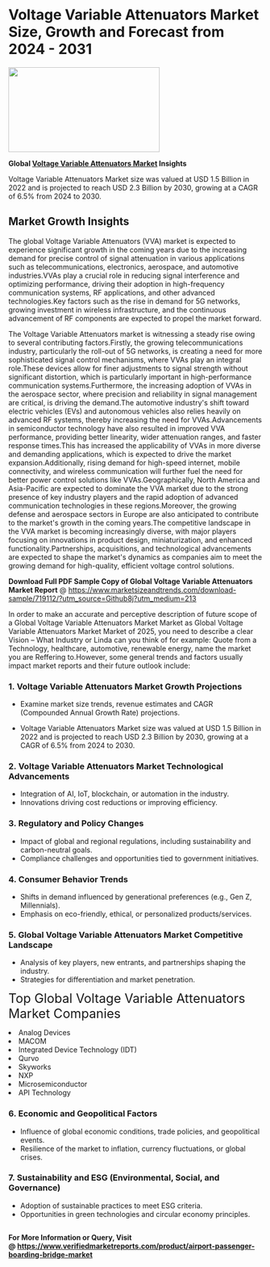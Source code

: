 <H1>Voltage Variable Attenuators Market Size, Growth and Forecast from 2024 - 2031</H1><img class="aligncenter size-medium wp-image-584254" src="https://thirdeyenews.in/wp-content/uploads/2024/09/Global-Market-Research-300x168.jpeg" alt="" width="300" height="168" /><p><strong>Global&nbsp;<a href="https://www.marketsizeandtrends.com/download-sample/719112/?utm_source=Github8j?utm_medium=213">Voltage Variable Attenuators Market</a> Insights</strong></p><p>Voltage Variable Attenuators Market size was valued at USD 1.5 Billion in 2022 and is projected to reach USD 2.3 Billion by 2030, growing at a CAGR of 6.5% from 2024 to 2030.</p><p><h2>Market Growth Insights</h2> <p>The global Voltage Variable Attenuators (VVA) market is expected to experience significant growth in the coming years due to the increasing demand for precise control of signal attenuation in various applications such as telecommunications, electronics, aerospace, and automotive industries.VVAs play a crucial role in reducing signal interference and optimizing performance, driving their adoption in high-frequency communication systems, RF applications, and other advanced technologies.Key factors such as the rise in demand for 5G networks, growing investment in wireless infrastructure, and the continuous advancement of RF components are expected to propel the market forward.</p> <p>The Voltage Variable Attenuators market is witnessing a steady rise owing to several contributing factors.Firstly, the growing telecommunications industry, particularly the roll-out of 5G networks, is creating a need for more sophisticated signal control mechanisms, where VVAs play an integral role.These devices allow for finer adjustments to signal strength without significant distortion, which is particularly important in high-performance communication systems.Furthermore, the increasing adoption of VVAs in the aerospace sector, where precision and reliability in signal management are critical, is driving the demand.The automotive industry's shift toward electric vehicles (EVs) and autonomous vehicles also relies heavily on advanced RF systems, thereby increasing the need for VVAs.Advancements in semiconductor technology have also resulted in improved VVA performance, providing better linearity, wider attenuation ranges, and faster response times.This has increased the applicability of VVAs in more diverse and demanding applications, which is expected to drive the market expansion.Additionally, rising demand for high-speed internet, mobile connectivity, and wireless communication will further fuel the need for better power control solutions like VVAs.Geographically, North America and Asia-Pacific are expected to dominate the VVA market due to the strong presence of key industry players and the rapid adoption of advanced communication technologies in these regions.Moreover, the growing defense and aerospace sectors in Europe are also anticipated to contribute to the market's growth in the coming years.The competitive landscape in the VVA market is becoming increasingly diverse, with major players focusing on innovations in product design, miniaturization, and enhanced functionality.Partnerships, acquisitions, and technological advancements are expected to shape the market's dynamics as companies aim to meet the growing demand for high-quality, efficient voltage control solutions.</p> <p><span class=""><strong>Download Full PDF Sample Copy of Global Voltage Variable Attenuators Market Report</strong> @ <a href="https://www.marketsizeandtrends.com/download-sample/719112/?utm_source=Github8j?utm_medium=213" target="_blank">https://www.marketsizeandtrends.com/download-sample/719112/?utm_source=Github8j?utm_medium=213</a></span></p><p>In order to make an accurate and perceptive description of future scope of a Global&nbsp;Voltage Variable Attenuators Market Market as Global&nbsp;Voltage Variable Attenuators Market Market of 2025, you need to describe a clear Vision &ndash; What Industry or Linda can you think of for example: Quote from a Technology, healthcare, automotive, renewable energy, name the market you are Reffering to.However, some general trends and factors usually impact market reports and their future outlook include:</p><h3>1.&nbsp;<strong>Voltage Variable Attenuators Market Growth Projections</strong></h3><ul><li>Examine market size trends, revenue estimates and CAGR (Compounded Annual Growth Rate) projections.</li><li><p>Voltage Variable Attenuators Market size was valued at USD 1.5 Billion in 2022 and is projected to reach USD 2.3 Billion by 2030, growing at a CAGR of 6.5% from 2024 to 2030.</p></li></ul><h3>2.&nbsp;<strong>Voltage Variable Attenuators Market Technological Advancements</strong></h3><ul><li>Integration of AI, IoT, blockchain, or automation in the industry.</li><li>Innovations driving cost reductions or improving efficiency.</li></ul><h3>3.&nbsp;<strong>Regulatory and Policy Changes</strong></h3><ul><li>Impact of global and regional regulations, including sustainability and carbon-neutral goals.</li><li>Compliance challenges and opportunities tied to government initiatives.</li></ul><h3>4.&nbsp;<strong>Consumer Behavior Trends</strong></h3><ul><li>Shifts in demand influenced by generational preferences (e.g., Gen Z, Millennials).</li><li>Emphasis on eco-friendly, ethical, or personalized products/services.</li></ul><h3>5.&nbsp;<strong>Global Voltage Variable Attenuators Market Competitive Landscape</strong></h3><ul><li>Analysis of key players, new entrants, and partnerships shaping the industry.</li><li>Strategies for differentiation and market penetration.</li></ul><p data-pm-slice="1 1 []"><span style="color: inherit; font-family: inherit; font-size: 25px;">Top Global Voltage Variable Attenuators Market Companies</span></p><div class="" data-test-id=""><p><li>Analog Devices</li><li> MACOM</li><li> Integrated Device Technology (IDT)</li><li> Qurvo</li><li> Skyworks</li><li> NXP</li><li> Microsemiconductor</li><li> API Technology</li></p></div><h3>6.&nbsp;<strong>Economic and Geopolitical Factors</strong></h3><ul><li>Influence of global economic conditions, trade policies, and geopolitical events.</li><li>Resilience of the market to inflation, currency fluctuations, or global crises.</li></ul><h3>7.&nbsp;<strong>Sustainability and ESG (Environmental, Social, and Governance)</strong></h3><ul><li>Adoption of sustainable practices to meet ESG criteria.</li><li>Opportunities in green technologies and circular economy principles.</li></ul><h2><strong style="font-size: 14px;">For More Information or Query, Visit @&nbsp;</strong><a style="background-color: #ffffff; font-size: 14px;" href="https://www.marketsizeandtrends.com/report/voltage-variable-attenuators-market/" target="_blank">https://www.verifiedmarketreports.com/product/airport-passenger-boarding-bridge-market</a></h2>